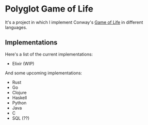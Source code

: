 # Polyglot Game of Life

It's a project in which I implement Conway's [Game of Life](https://en.wikipedia.org/wiki/Conway%27s_Game_of_Life) in different languages.


## Implementations

Here's a list of the current implementations:

* Elixir (WIP)

And some upcoming implementations:

* Rust
* Go
* Clojure
* Haskell
* Python
* Java
* C
* SQL (??)
